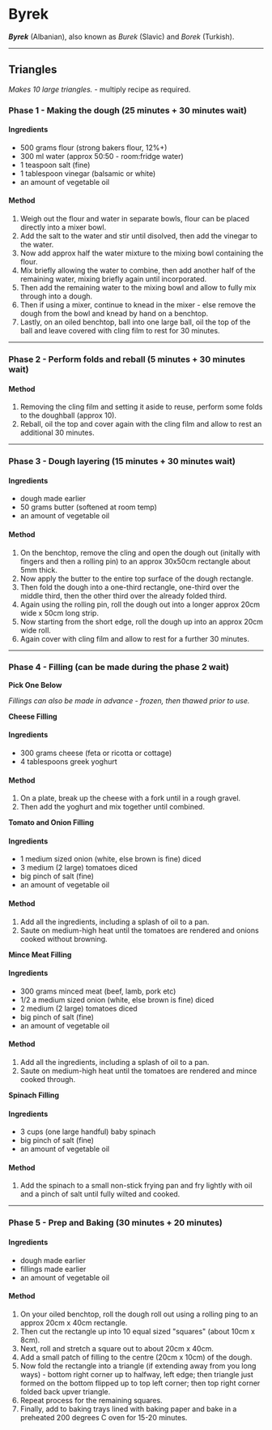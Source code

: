 # Byrek

***Byrek*** (Albanian), also known as *Burek* (Slavic) and *Borek* (Turkish).

---

## Triangles

*Makes 10 large triangles.* - multiply recipe as required.

### Phase 1 - Making the dough (25 minutes + 30 minutes wait)

#### Ingredients

* 500 grams flour (strong bakers flour, 12%+)
* 300 ml water (approx 50:50 - room:fridge water)
* 1 teaspoon salt (fine)
* 1 tablespoon vinegar (balsamic or white)
* an amount of vegetable oil

#### Method

1. Weigh out the flour and water in separate bowls, flour can be placed directly into a mixer bowl.
1. Add the salt to the water and stir until disolved, then add the vinegar to the water.
1. Now add approx half the water mixture to the mixing bowl containing the flour.
1. Mix briefly allowing the water to combine, then add another half of the remaining water, mixing briefly again until incorporated.
1. Then add the remaining water to the mixing bowl and allow to fully mix through into a dough.
1. Then if using a mixer, continue to knead in the mixer - else remove the dough from the bowl and knead by hand on a benchtop.
1. Lastly, on an oiled benchtop, ball into one large ball, oil the top of the ball and leave covered with cling film to rest for 30 minutes.

---

### Phase 2 - Perform folds and reball (5 minutes + 30 minutes wait)

#### Method

1. Removing the cling film and setting it aside to reuse, perform some folds to the doughball (approx 10).
1. Reball, oil the top and cover again with the cling film and allow to rest an additional 30 minutes.

---

### Phase 3 - Dough layering (15 minutes + 30 minutes wait)

#### Ingredients

* dough made earlier
* 50 grams butter (softened at room temp)
* an amount of vegetable oil

#### Method

1. On the benchtop, remove the cling and open the dough out (initally with fingers and then a rolling pin) to an approx 30x50cm rectangle about 5mm thick.
1. Now apply the butter to the entire top surface of the dough rectangle.
1. Then fold the dough into a one-third rectangle, one-third over the middle third, then the other third over the already folded third.
1. Again using the rolling pin, roll the dough out into a longer approx 20cm wide x 50cm long strip.
1. Now starting from the short edge, roll the dough up into an approx 20cm wide roll.
1. Again cover with cling film and allow to rest for a further 30 minutes.

---

### Phase 4 - Filling (can be made during the phase 2 wait)

**Pick One Below**

*Fillings can also be made in advance - frozen, then thawed prior to use.*

**Cheese Filling**

#### Ingredients

* 300 grams cheese (feta or ricotta or cottage)
* 4 tablespoons greek yoghurt

#### Method

1. On a plate, break up the cheese with a fork until in a rough gravel.
1. Then add the yoghurt and mix together until combined.


**Tomato and Onion Filling**

#### Ingredients

* 1 medium sized onion (white, else brown is fine) diced
* 3 medium (2 large) tomatoes diced
* big pinch of salt (fine)
* an amount of vegetable oil

#### Method

1. Add all the ingredients, including a splash of oil to a pan.
1. Saute on medium-high heat until the tomatoes are rendered and onions cooked without browning.


**Mince Meat Filling**

#### Ingredients

* 300 grams minced meat (beef, lamb, pork etc)
* 1/2 a medium sized onion (white, else brown is fine) diced
* 2 medium (2 large) tomatoes diced
* big pinch of salt (fine)
* an amount of vegetable oil


#### Method

1. Add all the ingredients, including a splash of oil to a pan.
1. Saute on medium-high heat until the tomatoes are rendered and mince cooked through.


**Spinach Filling**

#### Ingredients

* 3 cups (one large handful) baby spinach
* big pinch of salt (fine)
* an amount of vegetable oil

#### Method

1. Add the spinach to a small non-stick frying pan and fry lightly with oil and a pinch of salt until fully wilted and cooked.

---

### Phase 5 - Prep and Baking (30 minutes + 20 minutes)

#### Ingredients

* dough made earlier
* fillings made earlier
* an amount of vegetable oil

#### Method

1. On your oiled benchtop, roll the dough roll out using a rolling ping to an approx 20cm x 40cm rectangle.
1. Then cut the rectangle up into 10 equal sized "squares" (about 10cm x 8cm).
1. Next, roll and stretch a square out to about 20cm x 40cm.
1. Add a small patch of filling to the centre (20cm x 10cm) of the dough.
1. Now fold the rectangle into a triangle (if extending away from you long ways) - bottom right corner up to halfway, left edge; then triangle just formed on the bottom flipped up to top left corner; then top right corner folded back upver triangle.
1. Repeat process for the remaining squares.
1. Finally, add to baking trays lined with baking paper and bake in a preheated 200 degrees C oven for 15-20 minutes.
